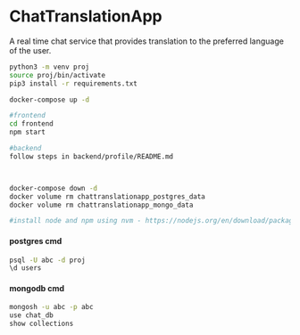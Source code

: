 # ChatTranslationApp
A real time chat service that provides translation to the preferred language of the user.


```sh
python3 -m venv proj
source proj/bin/activate
pip3 install -r requirements.txt

docker-compose up -d

#frontend
cd frontend
npm start

#backend
follow steps in backend/profile/README.md



docker-compose down -d
docker volume rm chattranslationapp_postgres_data
docker volume rm chattranslationapp_mongo_data

#install node and npm using nvm - https://nodejs.org/en/download/package-manager
```

#### postgres cmd
```sh
psql -U abc -d proj
\d users
```

#### mongodb cmd
```sh
mongosh -u abc -p abc
use chat_db
show collections
```